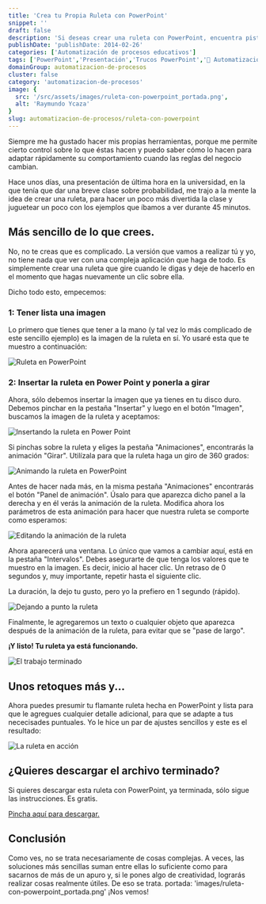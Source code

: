 ```yaml
---
title: 'Crea tu Propia Ruleta con PowerPoint'
snippet: ''
draft: false 
description: 'Si deseas crear una ruleta con PowerPoint, encuentra pistas y consejos útiles en este tutorial. Aprende cómo realizarlo de manera práctica.'
publishDate: 'publishDate: 2014-02-26'
categories: ['Automatización de procesos educativos']
tags: ['PowerPoint','Presentación','Trucos PowerPoint','🤖 Automatización con Excel']
domainGroup: automatizacion-de-procesos
cluster: false
category: 'automatizacion-de-procesos' 
image: {
  src: '/src/assets/images/ruleta-con-powerpoint_portada.png',
  alt: 'Raymundo Ycaza'
}
slug: automatizacion-de-procesos/ruleta-con-powerpoint
---
```


Siempre me ha gustado hacer mis propias herramientas, porque me permite cierto control sobre lo que éstas hacen y puedo saber cómo lo hacen para adaptar rápidamente su comportamiento cuando las reglas del negocio cambian.

Hace unos días, una presentación de última hora en la universidad, en la que tenía que dar una breve clase sobre probabilidad, me trajo a la mente la idea de crear una ruleta, para hacer un poco más divertida la clase y juguetear un poco con los ejemplos que íbamos a ver durante 45 minutos.

## Más sencillo de lo que crees.

No, no te creas que es complicado. La versión que vamos a realizar tú y yo, no tiene nada que ver con una compleja aplicación que haga de todo. Es simplemente crear una ruleta que gire cuando le digas y deje de hacerlo en el momento que hagas nuevamente un clic sobre ella.

Dicho todo esto, empecemos:

### 1: Tener lista una imagen

Lo primero que tienes que tener a la mano (y tal vez lo más complicado de este sencillo ejemplo) es la imagen de la ruleta en sí. Yo usaré esta que te muestro a continuación:

![Ruleta en PowerPoint](images/20140225-crea-tu-propia-ruleta-con-powerpoint000240.png)

### 2: Insertar la ruleta en Power Point y ponerla a girar

Ahora, sólo debemos insertar la imagen que ya tienes en tu disco duro. Debemos pinchar en la pestaña "Insertar" y luego en el botón "Imagen", buscamos la imagen de la ruleta y aceptamos:

![Insertando la ruleta en Power Point](images/20140225-crea-tu-propia-ruleta-con-powerpoint000241.png)

Si pinchas sobre la ruleta y eliges la pestaña "Animaciones", encontrarás la animación "Girar". Utilízala para que la ruleta haga un giro de 360 grados:

![Animando la ruleta en PowerPoint](images/20140225-crea-tu-propia-ruleta-con-powerpoint000242.png)

Antes de hacer nada más, en la misma pestaña "Animaciones" encontrarás el botón "Panel de animación". Úsalo para que aparezca dicho panel a la derecha y en él verás la animación de la ruleta. Modifica ahora los parámetros de esta animación para hacer que nuestra ruleta se comporte como esperamos:

![Editando la animación de la ruleta](images/20140225-crea-tu-propia-ruleta-con-powerpoint000243.png)

Ahora aparecerá una ventana. Lo único que vamos a cambiar aquí, está en la pestaña "Intervalos". Debes asegurarte de que tenga los valores que te muestro en la imagen. Es decir, inicio al hacer clic. Un retraso de 0 segundos y, muy importante, repetir hasta el siguiente clic.

La duración, la dejo tu gusto, pero yo la prefiero en 1 segundo (rápido).

![Dejando a punto la ruleta](images/20140225-crea-tu-propia-ruleta-con-powerpoint000244.png)

Finalmente, le agregaremos un texto o cualquier objeto que aparezca después de la animación de la ruleta, para evitar que se "pase de largo".

**¡Y listo! Tu ruleta ya está funcionando.**

![El trabajo terminado](images/20140225-crea-tu-propia-ruleta-con-powerpoint000245.png)

## Unos retoques más y...

Ahora puedes presumir tu flamante ruleta hecha en PowerPoint y lista para que le agregues cualquier detalle adicional, para que se adapte a tus nececisades puntuales. Yo le hice un par de ajustes sencillos y este es el resultado:

![La ruleta en acción](images/20140225-crea-tu-propia-ruleta-en-powerpoint_animacion.gif)

## ¿Quieres descargar el archivo terminado?

Si quieres descargar esta ruleta con PowerPoint, ya terminada, sólo sigue las instrucciones. Es gratis.

[Pincha aquí para descargar.](http://raymundoycaza.com/wp-content/uploads//20140225-crea-tu-propia-ruleta-en-powerpoint_descarga.pptx "Descarga la ruleta en PowerPoint")

## Conclusión

Como ves, no se trata necesariamente de cosas complejas. A veces, las soluciones más sencillas suman entre ellas lo suficiente como para sacarnos de más de un apuro y, si le pones algo de creatividad, lograrás realizar cosas realmente útiles. De eso se trata.
portada: 'images/ruleta-con-powerpoint_portada.png'
¡Nos vemos!
